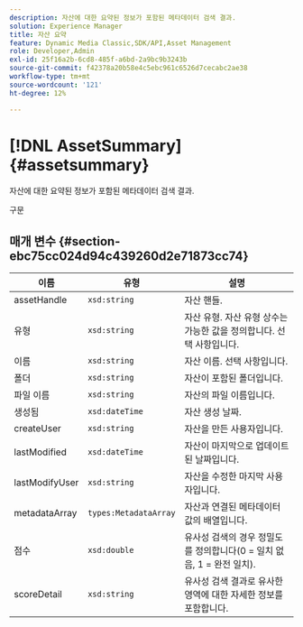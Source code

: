 ```yaml
---
description: 자산에 대한 요약된 정보가 포함된 메타데이터 검색 결과.
solution: Experience Manager
title: 자산 요약
feature: Dynamic Media Classic,SDK/API,Asset Management
role: Developer,Admin
exl-id: 25f16a2b-6cd8-485f-a6bd-2a9bc9b3243b
source-git-commit: f42378a20b58e4c5ebc961c6526d7cecabc2ae38
workflow-type: tm+mt
source-wordcount: '121'
ht-degree: 12%

---
```


# [!DNL AssetSummary]{#assetsummary}

자산에 대한 요약된 정보가 포함된 메타데이터 검색 결과.

구문

## 매개 변수 {#section-ebc75cc024d94c439260d2e71873cc74}

| 이름 | 유형 | 설명 |
|---|---|---|
| assetHandle | `xsd:string` | 자산 핸들. |
| 유형 | `xsd:string` | 자산 유형. 자산 유형 상수는 가능한 값을 정의합니다. 선택 사항입니다. |
| 이름 | `xsd:string` | 자산 이름. 선택 사항입니다. |
| 폴더 | `xsd:string` | 자산이 포함된 폴더입니다. |
| 파일 이름 | `xsd:string` | 자산의 파일 이름입니다. |
| 생성됨 | `xsd:dateTime` | 자산 생성 날짜. |
| createUser | `xsd:string` | 자산을 만든 사용자입니다. |
| lastModified | `xsd:dateTime` | 자산이 마지막으로 업데이트된 날짜입니다. |
| lastModifyUser | `xsd:string` | 자산을 수정한 마지막 사용자입니다. |
| metadataArray | `types:MetadataArray` | 자산과 연결된 메타데이터 값의 배열입니다. |
| 점수 | `xsd:double` | 유사성 검색의 경우 정밀도를 정의합니다(0 = 일치 없음, 1 = 완전 일치). |
| scoreDetail | `xsd:string` | 유사성 검색 결과로 유사한 영역에 대한 자세한 정보를 포함합니다. |

